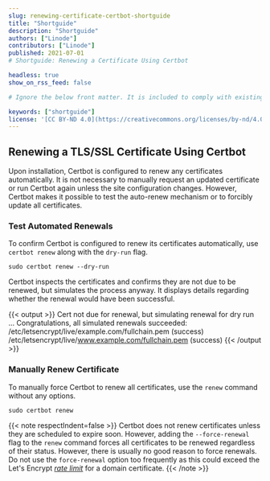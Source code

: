 ```yaml
---
slug: renewing-certificate-certbot-shortguide
title: "Shortguide"
description: "Shortguide"
authors: ["Linode"]
contributors: ["Linode"]
published: 2021-07-01
# Shortguide: Renewing a Certificate Using Certbot

headless: true
show_on_rss_feed: false

# Ignore the below front matter. It is included to comply with existing tests.

keywords: ["shortguide"]
license: '[CC BY-ND 4.0](https://creativecommons.org/licenses/by-nd/4.0)'
---
```


## Renewing a TLS/SSL Certificate Using Certbot

Upon installation, Certbot is configured to renew any certificates automatically. It is not necessary to manually request an updated certificate or run Certbot again unless the site configuration changes. However, Certbot makes it possible to test the auto-renew mechanism or to forcibly update all certificates.

### Test Automated Renewals

To confirm Certbot is configured to renew its certificates automatically, use `certbot renew` along with the `dry-run` flag.

    sudo certbot renew --dry-run

Certbot inspects the certificates and confirms they are not due to be renewed, but simulates the process anyway. It displays details regarding whether the renewal would have been successful.

{{< output >}}
Cert not due for renewal, but simulating renewal for dry run
...
Congratulations, all simulated renewals succeeded:
  /etc/letsencrypt/live/example.com/fullchain.pem (success)
  /etc/letsencrypt/live/www.example.com/fullchain.pem (success)
{{< /output >}}

### Manually Renew Certificate

To manually force Certbot to renew all certificates, use the `renew` command without any options.

    sudo certbot renew

{{< note respectIndent=false >}}
Certbot does not renew certificates unless they are scheduled to expire soon. However, adding the `--force-renewal` flag to the `renew` command forces all certificates to be renewed regardless of their status. However, there is usually no good reason to force renewals. Do not use the `force-renewal` option too frequently as this could exceed the Let's Encrypt [*rate limit*](https://letsencrypt.org/docs/rate-limits/) for a domain certificate.
{{< /note >}}